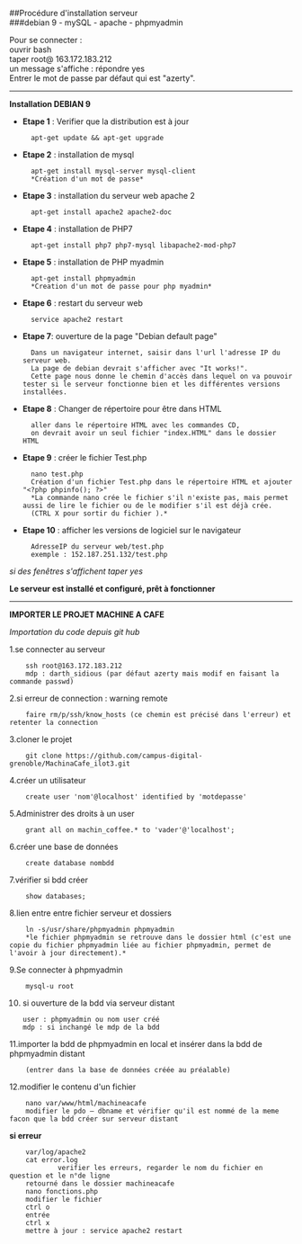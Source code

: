 ##Procédure d'installation serveur  
###debian 9 - mySQL - apache - phpmyadmin

Pour se connecter :   
	ouvrir bash  
	taper root@ 163.172.183.212   
	un message s'affiche : répondre yes  
	Entrer le mot de passe par défaut qui est "azerty".  

----
**Installation DEBIAN 9**

- **Etape 1** : Verifier que la distribution est à jour

	    apt-get update && apt-get upgrade 

- **Etape 2** : installation de mysql 

	    apt-get install mysql-server mysql-client
	    *Création d'un mot de passe*

- **Etape 3** : installation du serveur web apache 2 

	    apt-get install apache2 apache2-doc

- **Etape 4** : installation de PHP7 

	    apt-get install php7 php7-mysql libapache2-mod-php7

- **Etape 5** : installation de PHP myadmin

	    apt-get install phpmyadmin
	    *Creation d'un mot de passe pour php myadmin*

- **Etape 6** : restart du serveur web

	    service apache2 restart

- **Etape 7**: ouverture de la page "Debian default page"

	    Dans un navigateur internet, saisir dans l'url l'adresse IP du serveur web.
	    La page de debian devrait s'afficher avec "It works!".
	    Cette page nous donne le chemin d'accès dans lequel on va pouvoir tester si le serveur fonctionne bien et les différentes versions installées.

- **Etape 8** : Changer de répertoire pour être dans HTML

	    aller dans le répertoire HTML avec les commandes CD, 
	    on devrait avoir un seul fichier "index.HTML" dans le dossier HTML


- **Etape 9** : créer le fichier Test.php

	    nano test.php  
	    Création d'un fichier Test.php dans le répertoire HTML et ajouter "<?php phpinfo(); ?>"  
	    *La commande nano crée le fichier s'il n'existe pas, mais permet aussi de lire le fichier ou de le modifier s'il est déjà crée. 
	    (CTRL X pour sortir du fichier ).*
	
- **Etape 10** : afficher les versions de logiciel sur le navigateur

	    AdresseIP du serveur web/test.php
	    exemple : 152.187.251.132/test.php

*si des fenêtres s'affichent taper yes*
	
**Le serveur est installé et configuré, prêt à fonctionner**

----


**IMPORTER LE PROJET MACHINE A CAFE**
	
*Importation du code depuis git hub* 

1.se connecter au serveur

		ssh root@163.172.183.212
		mdp : darth_sidious (par défaut azerty mais modif en faisant la commande passwd)

2.si erreur de connection : warning remote

		faire rm/p/ssh/know_hosts (ce chemin est précisé dans l'erreur) et retenter la connection

3.cloner le projet  

        git clone https://github.com/campus-digital-grenoble/MachinaCafe_ilot3.git

4.créer un utilisateur
 
		create user 'nom'@localhost' identified by 'motdepasse'

5.Administrer des droits à un user

		grant all on machin_coffee.* to 'vader'@'localhost';

6.créer une base de données

		create database nombdd

7.vérifier si bdd créer

		show databases;

8.lien entre entre fichier serveur et dossiers
		
		ln -s/usr/share/phpmyadmin phpmyadmin
        *le fichier phpmyadmin se retrouve dans le dossier html (c'est une copie du fichier phpmyadmin liée au fichier phpmyadmin, permet de l'avoir à jour directement).*

9.Se connecter à phpmyadmin
 
		mysql-u root

10. si ouverture de la bdd via serveur distant

		user : phpmyadmin ou nom user créé
		mdp : si inchangé le mdp de la bdd

11.importer la bdd de phpmyadmin en local et insérer dans la bdd de phpmyadmin distant  
        
        (entrer dans la base de données créée au préalable)  
 
12.modifier le contenu d'un fichier

		nano var/www/html/machineacafe
		modifier le pdo – dbname et vérifier qu'il est nommé de la meme facon que la bdd créer sur serveur distant

**si erreur**   

	    var/log/apache2  
	    cat error.log  
		        verifier les erreurs, regarder le nom du fichier en question et le n°de ligne	
	    retourné dans le dossier machineacafe  
	    nano fonctions.php  
	    modifier le fichier  
	    ctrl o  
	    entrée  
	    ctrl x  
	    mettre à jour : service apache2 restart  
	
